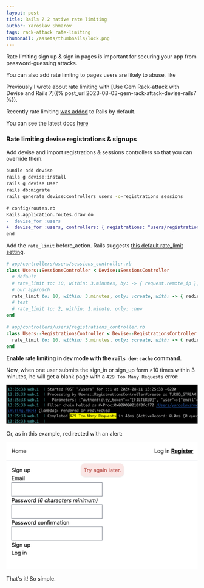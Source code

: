 ```yaml
---
layout: post
title: Rails 7.2 native rate limiting
author: Yaroslav Shmarov
tags: rack-attack rate-limiting
thumbnail: /assets/thumbnails/lock.png
---
```


Rate limiting sign up & sign in pages is important for securing your app from password-guessing attacks.

You can also add rate limitng to pages users are likely to abuse, like 

Previously I wrote about rate limiting with [Use Gem Rack-attack with Devise and Rails 7]({% post_url 2023-08-03-gem-rack-attack-devise-rails7 %}).

Recently rate limiting [was added](https://github.com/rails/rails/commit/179b979ddbb7bcc4d1a12d0d71779f47c1c9d9cd) to Rails by default.

You can see the latest docs [here](https://github.com/rails/rails/blob/main/actionpack/lib/action_controller/metal/rate_limiting.rb)

### Rate limiting devise registrations & signups

Add devise and import registrations & sessions controllers so that you can override them.

```bash
bundle add devise
rails g devise:install
rails g devise User
rails db:migrate
rails generate devise:controllers users -c=registrations sessions
```

```diff
# config/routes.rb
Rails.application.routes.draw do
-  devise_for :users
+  devise_for :users, controllers: { registrations: "users/registrations", sessions: "users/sessions" }
end
```

Add the `rate_limit` before_action. Rails suggests [this default rate_limit setting](https://github.com/rails/rails/blob/main/railties/lib/rails/generators/rails/authentication/templates/controllers/sessions_controller.rb#L3).

```ruby
# app/controllers/users/sessions_controller.rb
class Users::SessionsController < Devise::SessionsController
  # default
  # rate_limit to: 10, within: 3.minutes, by: -> { request.remote_ip }, with: -> { head :too_many_requests }
  # our approach
  rate_limit to: 10, within: 3.minutes, only: :create, with: -> { redirect_to new_user_session_url, alert: "Try again later." }
  # test
  # rate_limit to: 2, within: 1.minute, only: :new
end
```

```ruby
# app/controllers/users/registrations_controller.rb
class Users::RegistrationsController < Devise::RegistrationsController
  rate_limit to: 10, within: 3.minutes, only: :create, with: -> { redirect_to new_user_registration_url, alert: "Try again later." }
end
```

**Enable rate limiting in dev mode with the `rails dev:cache` command.**

Now, when one user submits the sign_in or sign_up form >10 times within 3 minutes, he will get a blank page with a `429 Too Many Requests` error:

![rate-limit-many-requests](/assets/images/rate-limit-many-requests.png)

Or, as in this example, redirected with an alert:

![rate-limit-redirect](/assets/images/rate-limit-redirect.png) 

That's it! So simple.
